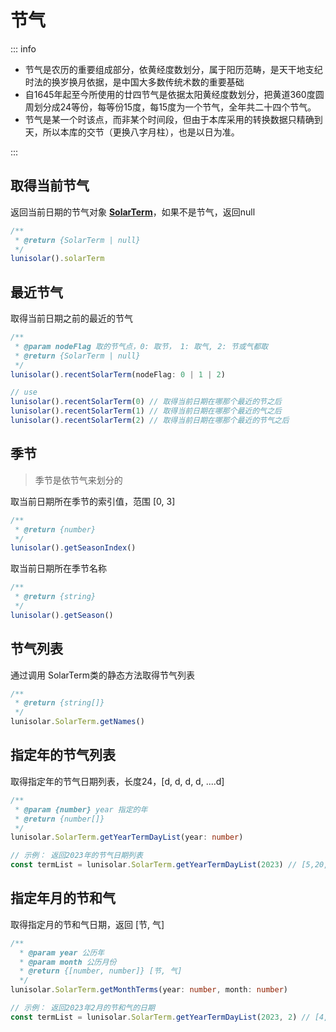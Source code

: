 # 节气

::: info

- 节气是农历的重要组成部分，依黄经度数划分，属于阳历范畴，是天干地支纪时法的换岁换月依据，是中国大多数传统术数的重要基础
- 自1645年起至今所使用的廿四节气是依据太阳黄经度数划分，把黄道360度圆周划分成24等份，每等份15度，每15度为一个节气，全年共二十四个节气。
- 节气是某一个时该点，而非某个时间段，但由于本库采用的转换数据只精确到天，所以本库的交节（更换八字月柱），也是以日为准。
  
:::

## 取得当前节气

返回当前日期的节气对象 [**SolarTerm**](../../api/solarTerm.md)，如果不是节气，返回null

```typescript
/**
 * @return {SolarTerm | null} 
 */
lunisolar().solarTerm
```

## 最近节气

取得当前日期之前的最近的节气

```typescript
/**
 * @param nodeFlag 取的节气点，0: 取节， 1: 取气, 2: 节或气都取
 * @return {SolarTerm | null} 
 */
lunisolar().recentSolarTerm(nodeFlag: 0 | 1 | 2)

// use
lunisolar().recentSolarTerm(0) // 取得当前日期在哪那个最近的节之后
lunisolar().recentSolarTerm(1) // 取得当前日期在哪那个最近的气之后
lunisolar().recentSolarTerm(2) // 取得当前日期在哪那个最近的节气之后
```

## 季节

> 季节是依节气来划分的

取当前日期所在季节的索引值，范围 [0, 3]

```typescript
/**
 * @return {number} 
 */
lunisolar().getSeasonIndex()
```

取当前日期所在季节名称

```typescript
/**
 * @return {string} 
 */
lunisolar().getSeason()
```

## 节气列表

通过调用 SolarTerm类的静态方法取得节气列表

```typescript
/**
 * @return {string[]}
 */
lunisolar.SolarTerm.getNames()
```

## 指定年的节气列表

取得指定年的节气日期列表，长度24，[d, d, d, d, ....d]

```typescript
/**
 * @param {number} year 指定的年
 * @return {number[]}
 */
lunisolar.SolarTerm.getYearTermDayList(year: number)

// 示例： 返回2023年的节气日期列表
const termList = lunisolar.SolarTerm.getYearTermDayList(2023) // [5,20,4,19,6,21,5,20,6,21,6,21,7,23,8,23,8,23,8,24,8,22,7,22]

```

## 指定年月的节和气

取得指定月的节和气日期，返回 [节, 气]

```typescript
/**
  * @param year 公历年
  * @param month 公历月份
  * @return {[number, number]} [节, 气]
  */
lunisolar.SolarTerm.getMonthTerms(year: number, month: number)

// 示例： 返回2023年2月的节和气的日期
const termList = lunisolar.SolarTerm.getYearTermDayList(2023, 2) // [4, 19]

```
